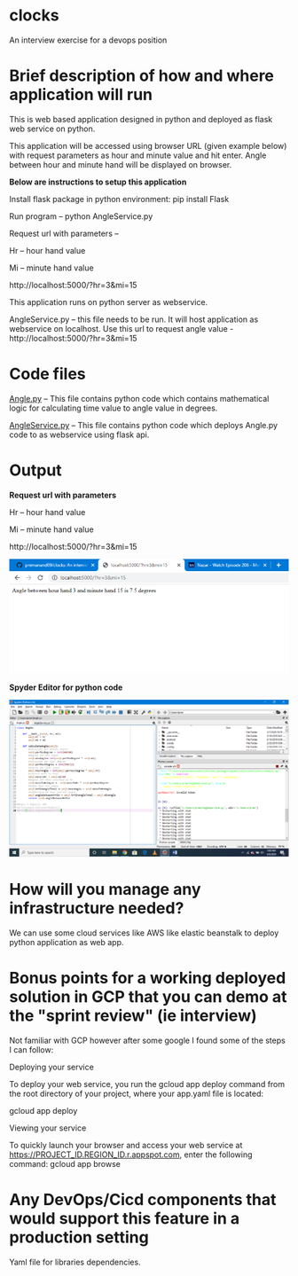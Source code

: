 # clocks
An interview exercise for a devops position

# Brief description of how and where application will run
This is web based application designed in python and deployed as flask web service on python.

This application will be accessed using browser URL (given example below) with request parameters as hour and minute value and hit enter. Angle between hour and minute hand will be displayed on browser.

**Below are instructions to setup this application**

Install flask package in python environment: pip install Flask

Run program – python AngleService.py

Request url with parameters – 

Hr – hour hand value

Mi – minute hand value

http://localhost:5000/?hr=3&mi=15

This application runs on python server as webservice. 

AngleService.py – this file needs to be run. It will host application as webservice on localhost. Use this url to request angle value - http://localhost:5000/?hr=3&mi=15

# Code files
[Angle.py](Angle.py) – This file contains python code which contains mathematical logic for calculating time value to angle value in degrees.

[AngleService.py](AngleService.py) – This file contains python code which deploys Angle.py code to as webservice using flask api.

# Output
**Request url with parameters**

Hr – hour hand value

Mi – minute hand value

http://localhost:5000/?hr=3&mi=15

![Image of output](output.png)

**Spyder Editor for python code**

![Image of code](code.png)

# How will you manage any infrastructure needed?
We can use some cloud services like AWS like elastic beanstalk to deploy python application as web app. 

# Bonus points for a working deployed solution in GCP that you can demo at the "sprint review" (ie interview)
Not familiar with GCP however after some google I found some of the steps I can follow:

Deploying your service

To deploy your web service, you run the gcloud app deploy command from the root directory of your project, where your app.yaml file is located:

gcloud app deploy

Viewing your service

To quickly launch your browser and access your web service at https://PROJECT_ID.REGION_ID.r.appspot.com, enter the following command:
gcloud app browse

# Any DevOps/Cicd components that would support this feature in a production setting
Yaml file for libraries dependencies.
